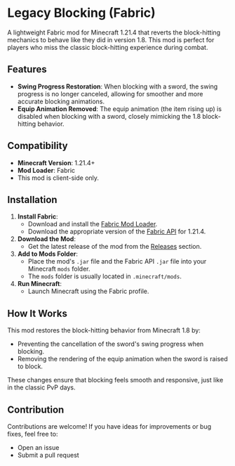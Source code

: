 # Legacy Blocking (Fabric)

A lightweight Fabric mod for Minecraft 1.21.4 that reverts the block-hitting mechanics to behave like they did in version 1.8. This mod is perfect for players who miss the classic block-hitting experience during combat.

## Features

- **Swing Progress Restoration**: When blocking with a sword, the swing progress is no longer canceled, allowing for smoother and more accurate blocking animations.
- **Equip Animation Removed**: The equip animation (the item rising up) is disabled when blocking with a sword, closely mimicking the 1.8 block-hitting behavior.

## Compatibility

- **Minecraft Version**: 1.21.4+
- **Mod Loader**: Fabric
- This mod is client-side only.

## Installation

1. **Install Fabric**:
   - Download and install the [Fabric Mod Loader](https://fabricmc.net/).
   - Download the appropriate version of the [Fabric API](https://modrinth.com/mod/fabric-api) for 1.21.4.
2. **Download the Mod**:
   - Get the latest release of the mod from the [Releases](#) section.
3. **Add to Mods Folder**:
   - Place the mod's `.jar` file and the Fabric API `.jar` file into your Minecraft `mods` folder.
   - The `mods` folder is usually located in `.minecraft/mods`.
4. **Run Minecraft**:
   - Launch Minecraft using the Fabric profile.

## How It Works

This mod restores the block-hitting behavior from Minecraft 1.8 by:

- Preventing the cancellation of the sword's swing progress when blocking.
- Removing the rendering of the equip animation when the sword is raised to block.

These changes ensure that blocking feels smooth and responsive, just like in the classic PvP days.

## Contribution

Contributions are welcome! If you have ideas for improvements or bug fixes, feel free to:

- Open an issue
- Submit a pull request
